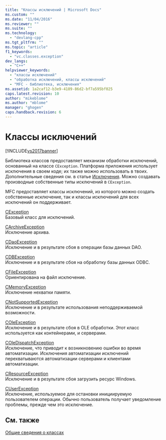 ```yaml
---
title: "Классы исключений | Microsoft Docs"
ms.custom: ""
ms.date: "11/04/2016"
ms.reviewer: ""
ms.suite: ""
ms.technology: 
  - "devlang-cpp"
ms.tgt_pltfrm: ""
ms.topic: "article"
f1_keywords: 
  - "vc.classes.exception"
dev_langs: 
  - "C++"
helpviewer_keywords: 
  - "классы исключений"
  - "обработка исключений, классы исключений"
  - "MFC - библиотека, исключения"
ms.assetid: 1a2caf12-b3e9-4189-86d2-bf7a595bf025
caps.latest.revision: 10
author: "mikeblome"
ms.author: "mblome"
manager: "ghogen"
caps.handback.revision: 6
---
```

# Классы исключений
[!INCLUDE[vs2017banner](../assembler/inline/includes/vs2017banner.md)]

Библиотека классов предоставляет механизм обработки исключений, основанный на классе `CException`.  Платформа приложения использует исключения в своем коде; их также можно использовать в твоих.  Дополнительные сведения см. в статье [Исключения](../mfc/exception-handling-in-mfc.md).  Можно создавать производные собственные типы исключений в `CException`.  
  
 MFC предоставляет классы исключений, из которого можно создать собственные исключение, так и классы исключений для всех исключений он поддерживает.  
  
 [CException](../mfc/reference/cexception-class.md)  
 Базовый класс для исключений.  
  
 [CArchiveException](../mfc/reference/carchiveexception-class.md)  
 Исключение архива.  
  
 [CDaoException](../mfc/reference/cdaoexception-class.md)  
 Исключение и в результате сбоя в операции базы данных DAO.  
  
 [CDBException](../mfc/reference/cdbexception-class.md)  
 Исключение и в результате сбоя на обработку базы данных ODBC.  
  
 [CFileException](../mfc/reference/cfileexception-class.md)  
 Ориентирована на файл исключение.  
  
 [CMemoryException](../mfc/reference/cmemoryexception-class.md)  
 Исключение нехватки памяти.  
  
 [CNotSupportedException](../mfc/reference/cnotsupportedexception-class.md)  
 Исключение и в результате использования неподдерживаемой возможности.  
  
 [COleException](../mfc/reference/coleexception-class.md)  
 Исключение и в результате сбоя в OLE обработки.  Этот класс используется как контейнерами, и серверами.  
  
 [COleDispatchException](../Topic/COleDispatchException%20Class.md)  
 Исключение, что приводит к возникновению ошибки во время автоматизации.  Исключения автоматизации исключений перехватываются автоматизации серверами и клиентами автоматизации.  
  
 [CResourceException](../mfc/reference/cresourceexception-class.md)  
 Исключение и в результате сбоя загрузить ресурс Windows.  
  
 [CUserException](../mfc/reference/cuserexception-class.md)  
 Исключение, используемое для остановки инициируемую пользователем операции.  Обычно пользователь получает уведомление проблемы, прежде чем это исключение.  
  
## См. также  
 [Общие сведения о классах](../mfc/class-library-overview.md)